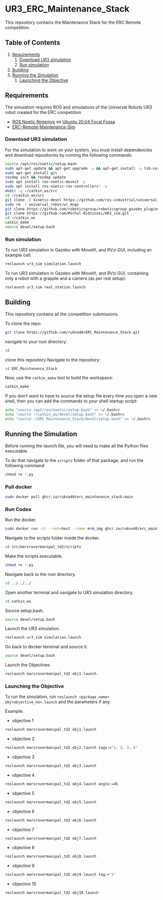 # UR3_ERC_Maintenance_Stack

This repository contains the Maintenance Stack for the ERC Remote competition. 

## Table of Contents
1. [Requirements](#Requirements)
    1. [Download UR3 simulation](#Download-UR3-simulation)
    1. [Run simulation](#Run-simulation)
1. [Building](#building)
1. [Running the Simulation](#Running-the-Simulation)
    1. [Launching the Objective](#Launching-the-Objective)

## Requirements

The simulation requires ROS and simulations of the Universal Robots UR3 robot created for the ERC competition
 - [ROS Noetic Ninjemys](http://wiki.ros.org/noetic/Installation/) on [Ubuntu 20.04 Focal Fossa](https://releases.ubuntu.com/20.04/)
 - [ERC-Remote-Maintenance-Sim](https://github.com/EuropeanRoverChallenge/ERC-Remote-Maintenance-Sim)

### Download UR3 simulation

For the simulation to work on your system, you must install dependencies and download repositories by running the following commands:

```sh
source /opt/ros/noetic/setup.bash
sudo apt-get update && apt-get upgrade -y && apt-get install -y lsb-core g++
sudo apt-get install git
rosdep init && rosdep update
sudo apt install ros-noetic-moveit -y
sudo apt install ros-noetic-ros-controllers* -y
mkdir -p ~/catkin_ws/src
cd ~/catkin_ws/src
git clone -b kinetic-devel https://github.com/ros-industrial/universal_robot.git
sudo rm -r universal_robot/ur_msgs
git clone https://github.com/roboticsgroup/roboticsgroup_gazebo_plugins
git clone https://github.com/Michal-Bidzinski/UR3_sim.git
cd ~/catkin_ws
catkin_make
source devel/setup.bash
```
### Run simulation
To run UR3 simulation in Gazebo with MoveIt!, and RVzi GUI, including an example cell:
```sh
roslaunch ur3_sim simulation.launch
```
To run UR3 simulation in Gazebo with MoveIt!, and RVzi GUI, containing only a robot with a grapple and a camera (as per real setup):
```sh
roslaunch ur3_sim real_station.launch
```

## Building
This repository contains all the competition submissions.

To clone the repo:
```sh
git clone https://github.com/rukna40/ERC_Maintenance_Stack.git
```

navigate to your root directory:
```sh
cd
```
clone this repository
Navigate to the repository:
```sh
cd ERC_Maintenance_Stack
```
Now, use the `catkin_make` tool to build the workspace:
```sh
catkin_make
```
If you don’t want to have to source the setup file every time you open a new shell, then you can add the commands to your shell startup script:
```sh
echo "source /opt/ros/noetic/setup.bash" >> ~/.bashrc
echo "source ~/catkin_ws/devel/setup.bash" >> ~/.bashrc
echo "source ~/ERC_Maintenance_Stack/devel/setup.bash" >> ~/.bashrc
```
## Running the Simulation
Before running the launch file, you will need to make all the Python files executable.

To do that navigate to the `scripts` folder of that package, and run the following command
```sh
chmod +x *.py 
```

 ### Pull docker
 ```sh
 sudo docker pull ghcr.io/rukna40/erc_maintenance_stack:main
 ```
 ### Run Codes

 Run the docker.
 ```sh
 sudo docker run -it --net=host --name mrm_img ghcr.io/rukna40/erc_maintenance_stack:main
 ```
 Navigate to the scripts folder inside the docker.
 ```sh
 cd src/marsrovermanipal_td2/scripts
 ```
 Make the scripts executable.
 ```sh
 chmod +x *.py 
 ```
 Navigate back to the root directory.
 ```sh
 cd ../../../
 ```
 Open another terminal and navigate to UR3 simulation directory.
 ```sh
 cd catkin_ws
 ```
 Source setup.bash.
 ```sh
 source devel/setup.bash
 ```
 Launch the UR3 simulation.
 ```sh
 roslaunch ur3_sim simulation.launch
 ```
 Go back to docker terminal and source it.
 ```sh
 source devel/setup.bash
 ```
 Launch the Objectives.
 ```sh
 roslaunch marsrovermanipal_td2 obj1.launch.
 ```
 ### Launching the Objective
To run the simulation, run `roslaunch <package_name> obj<objective_no>.launch` and the parameters if any.

Example:

- objective 1
```sh
roslaunch marsrovermanipal_td2 obj1.launch
```
- objective 2
```sh
roslaunch marsrovermanipal_td2 obj2.launch tags:="1, 2, 3, 4"
```
- objective 3
```sh
roslaunch marsrovermanipal_td2 obj3.launch
```
- objective 4
```sh
roslaunch marsrovermanipal_td2 obj4.launch angle:=45
```
- objective 5
```sh
roslaunch marsrovermanipal_td2 obj5.launch
```
- objective 6
```sh
roslaunch marsrovermanipal_td2 obj6.launch
```
- objective 7
```sh
roslaunch marsrovermanipal_td2 obj7.launch
```
- objective 8
```sh
roslaunch marsrovermanipal_td2 obj8.launch
```
- objective 9
```sh
roslaunch marsrovermanipal_td2 obj9.launch tag:="1"
```
- objective 10
```sh
roslaunch marsrovermanipal_td2 obj10.launch
```
